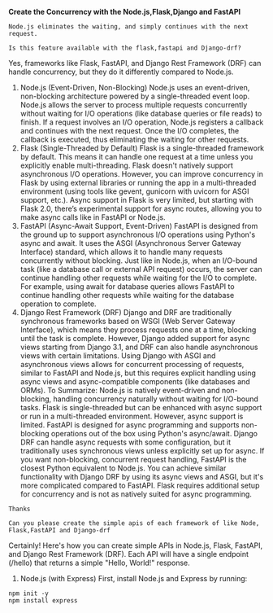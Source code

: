 <b> Create the Concurrency with the Node.js,Flask,Django and FastAPI</b>


```
Node.js eliminates the waiting, and simply continues with the next request.

Is this feature available with the flask,fastapi and Django-drf?

```

Yes, frameworks like Flask, FastAPI, and Django Rest Framework (DRF) can handle concurrency, but they do it differently compared to Node.js.

1. Node.js (Event-Driven, Non-Blocking)
Node.js uses an event-driven, non-blocking architecture powered by a single-threaded event loop.
Node.js allows the server to process multiple requests concurrently without waiting for I/O operations (like database queries or file reads) to finish.
If a request involves an I/O operation, Node.js registers a callback and continues with the next request. Once the I/O completes, the callback is executed, thus eliminating the waiting for other requests.
2. Flask (Single-Threaded by Default)
Flask is a single-threaded framework by default. This means it can handle one request at a time unless you explicitly enable multi-threading.
Flask doesn't natively support asynchronous I/O operations. However, you can improve concurrency in Flask by using external libraries or running the app in a multi-threaded environment (using tools like gevent, gunicorn with uvicorn for ASGI support, etc.).
Async support in Flask is very limited, but starting with Flask 2.0, there’s experimental support for async routes, allowing you to make async calls like in FastAPI or Node.js.
3. FastAPI (Async-Await Support, Event-Driven)
FastAPI is designed from the ground up to support asynchronous I/O operations using Python's async and await.
It uses the ASGI (Asynchronous Server Gateway Interface) standard, which allows it to handle many requests concurrently without blocking.
Just like in Node.js, when an I/O-bound task (like a database call or external API request) occurs, the server can continue handling other requests while waiting for the I/O to complete.
For example, using await for database queries allows FastAPI to continue handling other requests while waiting for the database operation to complete.
4. Django Rest Framework (DRF)
Django and DRF are traditionally synchronous frameworks based on WSGI (Web Server Gateway Interface), which means they process requests one at a time, blocking until the task is complete.
However, Django added support for async views starting from Django 3.1, and DRF can also handle asynchronous views with certain limitations.
Using Django with ASGI and asynchronous views allows for concurrent processing of requests, similar to FastAPI and Node.js, but this requires explicit handling using async views and async-compatible components (like databases and ORMs).
To Summarize:
Node.js is natively event-driven and non-blocking, handling concurrency naturally without waiting for I/O-bound tasks.
Flask is single-threaded but can be enhanced with async support or run in a multi-threaded environment. However, async support is limited.
FastAPI is designed for async programming and supports non-blocking operations out of the box using Python's async/await.
Django DRF can handle async requests with some configuration, but it traditionally uses synchronous views unless explicitly set up for async.
If you want non-blocking, concurrent request handling, FastAPI is the closest Python equivalent to Node.js. You can achieve similar functionality with Django DRF by using its async views and ASGI, but it's more complicated compared to FastAPI. Flask requires additional setup for concurrency and is not as natively suited for async programming.

```
Thanks  

Can you please create the simple apis of each framework of like Node, Flask,FastAPI and Django-drf
```

Certainly! Here's how you can create simple APIs in Node.js, Flask, FastAPI, and Django Rest Framework (DRF). Each API will have a single endpoint (/hello) that returns a simple "Hello, World!" response.

1. Node.js (with Express)
First, install Node.js and Express by running:

```
npm init -y
npm install express
```